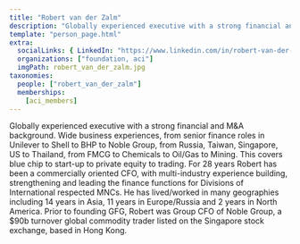 ```yaml
---
title: "Robert van der Zalm"
description: "Globally experienced executive with a strong financial and M&A background."
template: "person_page.html"
extra:
  socialLinks: { LinkedIn: "https://www.linkedin.com/in/robert-van-der-zalm-92035214/"}
  organizations: ["foundation, aci"]
  imgPath: robert_van_der_zalm.jpg
taxonomies:
  people: ["robert_van_der_zalm"]
  memberships:
    [aci_members]
---
```


Globally experienced executive with a strong financial and M&A background. Wide business experiences, from senior finance roles in Unilever to Shell to BHP to Noble Group, from Russia, Taiwan, Singapore, US to Thailand, from FMCG to Chemicals to Oil/Gas to Mining. This covers blue chip to start-up to private equity to trading. For 28 years Robert has been a commercially oriented CFO, with multi-industry experience building, strengthening and leading the finance functions for Divisions of International respected MNCs. He has lived/worked in many geographies including 14 years in Asia, 11 years in Europe/Russia and 2 years in North America. Prior to founding GFG, Robert was Group CFO of Noble Group, a $90b turnover global commodity trader listed on the Singapore stock exchange, based in Hong Kong.